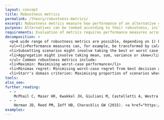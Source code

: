 ```yaml
---
layout: concept
title: Robustness metrics
permalink: /theory/robustness-metrics/
excerpt: Robustness metrics measure how performance of an alternative changes in different scenarios
purpose: Alternatives can be ranked according to their robustness, including as part of <a href="../theory/efficiency-robustness-tradeoffs">Efficiency-Robustness trade-offs</a>
requirements: Evaluation of metrics requires performance measures across multiple scenarios, e.g. produced from multiple model runs with different settings.
decomposition: >
  <p>A wide range of robustness metrics are possible, depending on 1) how performance measures transformed, 2) scenarios are subsetted, 3) subsetted performance measures are aggregated [McPhail-2018]. See Resources for further details</p>
  <ul><li>Performance measures can, for example, be transformed by calculating regret from the best alternative, or by evaluating whether performance satisfies constraints</li>
  <li>Subsetting scenarios might involve taking the best or worst case, or another percentile</li>
  <li>Aggregation might involve taking mean, sum, variance or skew</li>
  </ul> Common robustness metrics include:
  <li>Maximin: Maximising worst-case performance</li>
  <li>Minimax regret: Minimising worst-case regret from best decision alternative</li>
  <li>Starr's domain criterion: Maximising proportion of scenarios where a performance threshold is satisfied</li>
tools:
also_see:
further_reading:
  - >
    McPhail C, Maier HR, Kwakkel JH, Giuliani M, Castelletti A, Westra S (2018) <a href="https://dx.doi.org/10.1002/2017EF000649">Robustness metrics: How are they calculated, when should they be used and why do they give different results?</a>. Earth's Future. doi:10.1002/2017EF000649
  - >
    Herman JD, Reed PM, Zeff HB, Characklis GW (2015). <a href="https://dx.doi.org/10.1061/(ASCE)WR.1943-5452.0000509">How Should Robustness Be Defined for Water Systems Planning under Change?</a>. Journal of Water Resources Planning and Management. 141 (10): 04015012. doi:10.1061/(ASCE)WR.1943-5452.0000509
examples:
---
```

